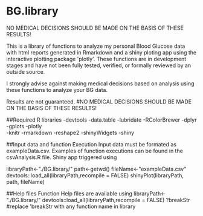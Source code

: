 # BG.library
NO MEDICAL DECISIONS SHOULD BE MADE ON THE BASIS OF THESE RESULTS!

This is a library of functions to analyze my personal Blood Glucose data with html reports generated in Rmarkdown and a shiny ploting app using the interactive plotting package 'plotly'.  These functions are in development stages and have not been fully tested, verified, or formally reviewed by an outside source. 

I strongly advise against making medical decisions based on analysis using these functions to analyze your BG data.

Results are not guaranteed.
#NO MEDICAL DECISIONS SHOULD BE MADE ON THE BASIS OF THESE RESULTS!

##Required R libraries
-devtools
-data.table
-lubridate
-RColorBrewer
-dplyr
-gplots
-plotly  
-knitr
-rmarkdown
-reshape2
-shinyWidgets
-shiny

##Input data and function Execution
Input data must be formated as exampleData.csv.
Examples of function executions can be found in the csvAnalysis.R file.
Shiny app triggered using

libraryPath<-"./BG.library/"
path<-getwd()
fileName<-"exampleData.csv"
devtools::load_all(libraryPath,recompile = FALSE) 
shinyPlot(libraryPath, path, fileName)

##Help files
Function Help files are available using
libraryPath<-"./BG.library/"
devtools::load_all(libraryPath,recompile = FALSE) 
?breakStr #replace 'breakStr with any function name in library

